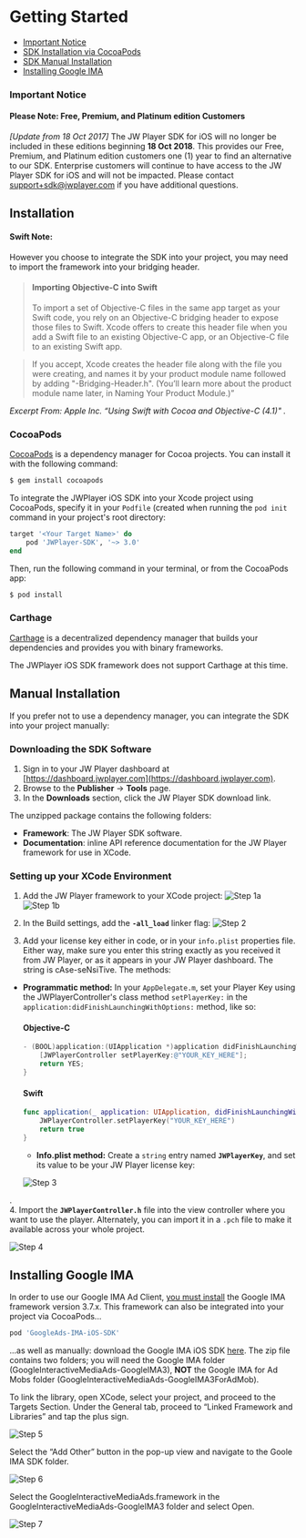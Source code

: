 # Getting Started

- [Important Notice](#Important-Notice)
- [SDK Installation via CocoaPods](#Installation)
- [SDK Manual Installation](#Manual-Installation)
- [Installing Google IMA](#Installing-Google-IMA)

### Important Notice
#### **Please Note: Free, Premium, and Platinum edition Customers** 
*[Update from 18 Oct 2017]* The JW Player SDK for iOS will no longer be included in these editions beginning **18 Oct 2018**. This provides our Free, Premium, and Platinum edition customers one (1) year to find an alternative to our SDK. Enterprise customers will continue to have access to the JW Player SDK for iOS and will not be impacted. Please contact support+sdk@jwplayer.com if you have additional questions.

## Installation

#### Swift Note:
However you choose to integrate the SDK into your project, you may need to import the framework into your bridging header.

> #### Importing Objective-C into Swift
> To import a set of Objective-C files in the same app target as your Swift code, you rely on an Objective-C bridging header to expose those files to Swift. Xcode offers to create this header file when you add a Swift file to an existing Objective-C app, or an Objective-C file to an existing Swift app.

> If you accept, Xcode creates the header file along with the file you were creating, and names it by your product module name followed by adding "-Bridging-Header.h". (You’ll learn more about the product module name later, in Naming Your Product Module.)”

*Excerpt From: Apple Inc. “Using Swift with Cocoa and Objective-C (4.1)" .*
### CocoaPods

[CocoaPods](https://cocoapods.org) is a dependency manager for Cocoa projects. You can install it with the following command:

```bash
$ gem install cocoapods
```

To integrate the JWPlayer iOS SDK into your Xcode project using CocoaPods, specify it in your `Podfile` (created when running the `pod init` command in your project's root directory:

```ruby
target '<Your Target Name>' do
    pod 'JWPlayer-SDK', '~> 3.0'
end
```

Then, run the following command in your terminal, or from the CocoaPods app:

```bash
$ pod install
```

### Carthage

[Carthage](https://github.com/Carthage/Carthage) is a decentralized dependency manager that builds your dependencies and provides you with binary frameworks.

The JWPlayer iOS SDK framework does not support Carthage at this time.

## Manual Installation

If you prefer not to use a dependency manager, you can integrate the SDK into your project manually:


### Downloading the SDK Software

1. Sign in to your JW Player dashboard at [https://dashboard.jwplayer.com](https://dashboard.jwplayer.com).
2. Browse to the **Publisher** -> **Tools** page.
3. In the **Downloads** section, click the JW Player SDK download link.

The unzipped package contains the following folders:

* **Framework**: The JW Player SDK software.  
* **Documentation**: inline API reference documentation for the JW Player framework for use in XCode.


### Setting up your XCode Environment

1. Add the JW Player framework to your XCode project:
![Step 1a](../images/step_1.png)
![Step 1b](../images/step_2.png)

2. In the Build settings, add the **`-all_load`** linker flag:
![Step 2](../images/step_3.png)

3. Add your license key either in code, or in your `info.plist` properties file. Either way, make sure you enter this string exactly as you received it from JW Player, or as it appears in your JW Player dashboard. The string is cAse-seNsiTive. The methods:
  
- **Programmatic method:** In your `AppDelegate.m`, set your Player Key using the JWPlayerController's class method `setPlayerKey:` in the  `application:didFinishLaunchingWithOptions:` method, like so:

    #### Objective-C
    ```Objective-c
    - (BOOL)application:(UIApplication *)application didFinishLaunchingWithOptions:(NSDictionary *)launchOptions {
        [JWPlayerController setPlayerKey:@"YOUR_KEY_HERE"];
        return YES;
    }
	```

	#### Swift
	```Swift    
    func application(_ application: UIApplication, didFinishLaunchingWithOptions launchOptions: [UIApplicationLaunchOptionsKey: Any]?) -> Bool {
        JWPlayerController.setPlayerKey("YOUR_KEY_HERE")
        return true
    }
	```
	- **Info.plist method:** Create a `string` entry named **`JWPlayerKey`**, and set its value to be your JW Player license key:

	![Step 3](../images/step_4.png)

.    
4. Import the **`JWPlayerController.h`** file into the view controller where you want to use the player. Alternately, you can import it in a `.pch` file to make it available across your whole project.

![Step 4](../images/step_5_new.png)

## Installing Google IMA

In order to use our Google IMA Ad Client, [you must install](https://developer.jwplayer.com/sdk/ios/docs/developer-guide/intro/requirements/) the Google IMA framework version 3.7.x. This framework can also be integrated into your project via CocoaPods...

```ruby
pod 'GoogleAds-IMA-iOS-SDK'
```

...as well as manually: download the Google IMA iOS SDK [here](https://developers.google.com/interactive-media-ads/docs/sdks/ios/download). The zip file contains two folders; you will need the Google IMA folder (GoogleInteractiveMediaAds-GoogleIMA3), **NOT** the Google IMA for Ad Mobs folder (GoogleInteractiveMediaAds-GoogleIMA3ForAdMob). 

To link the library, open XCode, select your project, and proceed to the Targets Section. Under the General tab, proceed to “Linked Framework and Libraries” and tap the plus sign. 

![Step 5](../images/ima_step_1.png)

Select the “Add Other” button in the pop-up view and navigate to the Goole IMA SDK folder.

![Step 6](../images/ima_step_2.png)

Select the GoogleInteractiveMediaAds.framework in the GoogleInteractiveMediaAds-GoogleIMA3 folder and select Open.

![Step 7](../images/ima_step_3.png)

